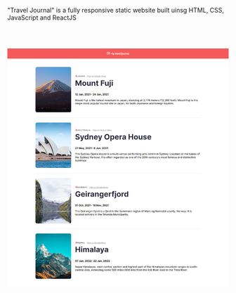 "Travel Journal" is a fully responsive static website built uinsg HTML, CSS, JavaScript and ReactJS

<br />
<br />

![alt text](https://github.com/nepali-rakshya/travel-journal/blob/master/public/images/screenshot.png)
